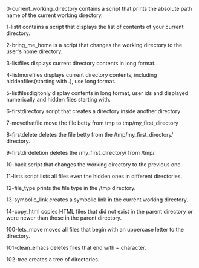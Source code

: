 0-current_working_directory contains a script that prints the absolute path name of the current working directory.

1-listit contains a script that displays the list of contents of your current directory.

2-bring_me_home is a script that changes the working directory to the user's home directory.

3-listfiles displays current directory contents in long format.

4-listmorefiles displays current directory contents, including hiddenfiles(starting with .), use long format.

5-listfilesdigitonly display contents in long format, user ids and displayed numerically and hidden files starting with.

6-firstdirectory script that creates a directory inside another directory

7-movethatfile move the file betty from tmp to tmp/my_first_directory

8-firstdelete deletes the file betty from the /tmp/my_first_directory/ directory.

9-firstdirdeletion deletes the /my_first_directory/ from /tmp/

10-back script that changes the working directory to the previous one.

11-lists script lists all files even the hidden ones in different directories.

12-file_type prints the file type in the /tmp directory.

13-symbolic_link creates a symbolic link in the current working directory.

14-copy_html copies HTML files that did not exist in the parent directory or were newer than those in the parent directory.

100-lets_move moves all files that begin with an uppercase letter to the directory.

101-clean_emacs deletes files that end with ~ character.

102-tree creates a tree of directories. 
